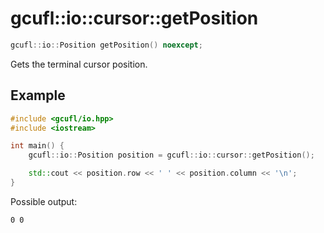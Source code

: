 # gcufl::io::cursor::getPosition
```cpp
gcufl::io::Position getPosition() noexcept;
```
Gets the terminal cursor position.
## Example
```cpp
#include <gcufl/io.hpp>
#include <iostream>

int main() {
	gcufl::io::Position position = gcufl::io::cursor::getPosition();

	std::cout << position.row << ' ' << position.column << '\n';
}
```
Possible output:
```
0 0
```
